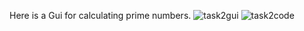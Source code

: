Here is a Gui for calculating prime numbers.
![task2gui](https://github.com/kylew2001/Assignment1Task2AppDev/assets/134336392/54be26a4-2211-4b09-bcb2-c9441f263d4c)
![task2code](https://github.com/kylew2001/Assignment1Task2AppDev/assets/134336392/002e59c6-1848-4e5e-99b0-95016c7910b4)
